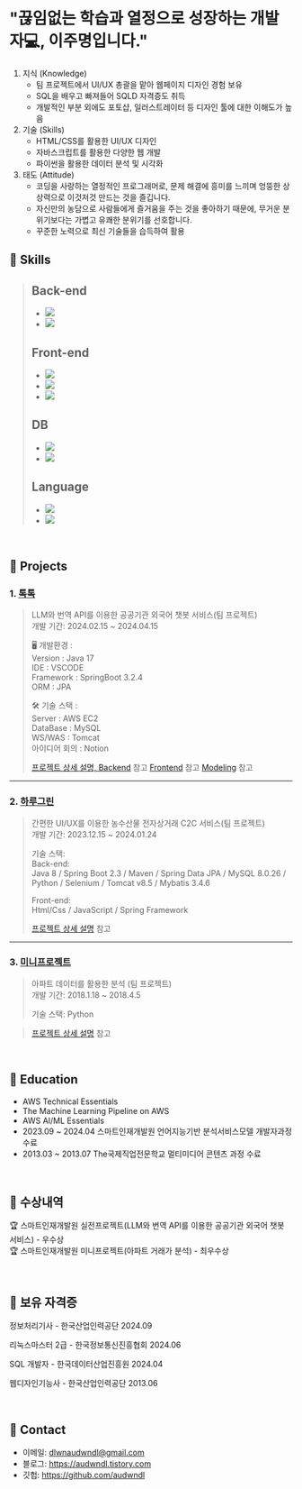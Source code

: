 # "끊임없는 학습과 열정으로 성장하는 개발자💻, 이주명입니다."
  1. 지식 (Knowledge)
     - 팀 프로젝트에서 UI/UX 총괄을 맡아 웹페이지 디자인 경험 보유
     - SQL을 배우고 빠져들어 SQLD 자격증도 취득
     - 개발적인 부분 외에도 포토샵, 일러스트레이터 등 디자인 툴에 대한 이해도가 높음
  2. 기술 (Skills)
     - HTML/CSS를 활용한 UI/UX 디자인
     - 자바스크립트를 활용한 다양한 웹 개발
     - 파이썬을 활용한 데이터 분석 및 시각화
  3. 태도 (Attitude)
     - 코딩을 사랑하는 열정적인 프로그래머로, 문제 해결에 흥미를 느끼며 엉뚱한 상상력으로 이것저것 만드는 것을 즐깁니다.
     - 자신만의 농담으로 사람들에게 즐거움을 주는 것을 좋아하기 때문에, 무거운 분위기보다는 가볍고 유쾌한 분위기를 선호합니다.
     - 꾸준한 노력으로 최신 기술들을 습득하여 활용

## :pushpin: Skills
>## Back-end
>  - <img src="https://img.shields.io/badge/spring-6DB33F?style=for-the-badge&logo=spring&logoColor=white">
>  - <img src="https://img.shields.io/badge/springboot-6DB33F?style=for-the-badge&logo=springboot&logoColor=white">
>## Front-end
>  - <img src="https://img.shields.io/badge/html5-E34F26?style=for-the-badge&logo=html5&logoColor=white">
>  - <img src="https://img.shields.io/badge/css-1572B6?style=for-the-badge&logo=css3&logoColor=white">
>  - <img src="https://img.shields.io/badge/javascript-F7DF1E?style=for-the-badge&logo=javascript&logoColor=white">
>## DB
>  - <img src="https://img.shields.io/badge/oracle-F80000?style=for-the-badge&logo=oracle&logoColor=white">
>  - <img src="https://img.shields.io/badge/mysql-4479A1?style=for-the-badge&logo=mysql&logoColor=white">
>## Language
>  - <img src="https://img.shields.io/badge/python-3776AB?style=for-the-badge&logo=python&logoColor=white">
>  - <img src="https://img.shields.io/badge/java-007396?style=for-the-badge&logo=java&logoColor=white">
</br>

## :pushpin: Projects
### 1. [톡톡](https://github.com/Project-TokTalk)
>LLM와 번역 API를 이용한 공공기관 외국어 챗봇 서비스(팀 프로젝트)  
>개발 기간: 2024.02.15 ~ 2024.04.15
>  
>🖥 개발환경 :  
>Version : Java 17  
>IDE : VSCODE  
>Framework : SpringBoot 3.2.4  
>ORM : JPA
>
>🛠 기술 스택 :  
>Server : AWS EC2  
>DataBase : MySQL  
>WS/WAS : Tomcat  
>아이디어 회의 : Notion  
>  
>[프로젝트 상세 설명, Backend](https://github.com/Project-TokTalk/backend) 참고
>[Frontend](https://github.com/Project-TokTalk/React) 참고
>[Modeling](https://github.com/Project-TokTalk/Modeling) 참고

---

### 2. [하루그린](https://github.com/2023-SMHRD-IS-AI1/HRGR)
> 간편한 UI/UX를 이용한 농수산물 전자상거래 C2C 서비스(팀 프로젝트)  
>개발 기간: 2023.12.15 ~ 2024.01.24  
>  
>기술 스택:  
>Back-end:  
>Java 8 / Spring Boot 2.3 / Maven / Spring Data JPA / MySQL 8.0.26 / Python / Selenium / Tomcat v8.5 / Mybatis 3.4.6
> 
>Front-end:  
>Html/Css / JavaScript / Spring Framework
>  
>[프로젝트 상세 설명](https://github.com/2023-SMHRD-IS-AI1/HRGR) 참고

---

### 3. [미니프로젝트](추가예정)
>아파트 데이터를 활용한 분석  (팀 프로젝트)  
>개발 기간: 2018.1.18 ~ 2018.4.5  
>  
>기술 스택: Python

>  
>[프로젝트 상세 설명](링크) 참고


</br>


## :pushpin: Education
- AWS Technical Essentials
- The Machine Learning Pipeline on AWS
- AWS AI/ML Essentials
- 2023.09 ~ 2024.04 스마트인재개발원 언어지능기반 분석서비스모델 개발자과정 수료
- 2013.03 ~ 2013.07 The국제직업전문학교 멀티미디어 콘텐츠 과정 수료

</br>

## :pushpin: 수상내역
🏆 스마트인재개발원 실전프로젝트(LLM와 번역 API를 이용한 공공기관 외국어 챗봇 서비스) - 우수상<br>
🏆 스마트인재개발원 미니프로젝트(아파트 거래가 분석) - 최우수상

</br>

## :pushpin: 보유 자격증
정보처리기사 - 한국산업인력공단 2024.09

리눅스마스터 2급 - 한국정보통신진흥협회 2024.06

SQL 개발자 - 한국데이터산업진흥원 2024.04

웹디자인기능사 - 한국산업인력공단 2013.06

</br>

## :pushpin: Contact
- 이메일: dlwnaudwndl@gmail.com
- 블로그: https://audwndl.tistory.com
- 깃헙: https://github.com/audwndl

</br>


